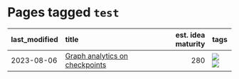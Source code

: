 # Pages tagged `test`

|last_modified|title|est. idea maturity|tags
|:---|:---|---:|:---|
|2023-08-06|[Graph analytics on checkpoints](../Graph_analytics_on_checkpoints.md)|280|[![](https://img.shields.io/badge/tag-from_issue-1043a5)](../tags/from_issue.md) [![](https://img.shields.io/badge/tag-test-5e378d)](../tags/test.md)|